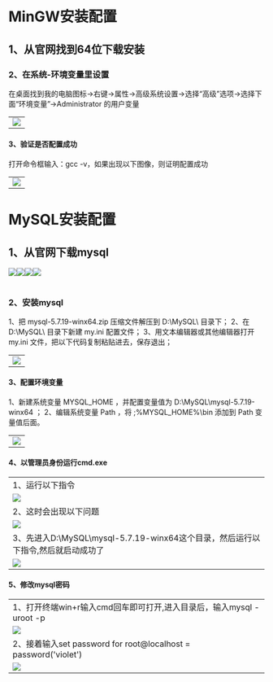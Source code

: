 <!DOCTYPE html>
<html>
<head>
<meta charset="utf-8"> 
	
</head>


<body>
<h1>MinGW安装配置</h1>
<h2>1、从官网找到64位下载安装</h2>
<h3>2、在系统-环境变量里设置</h3>
<table>
<tr>在桌面找到我的电脑图标->右键->属性->高级系统设置->选择“高级”选项->选择下面“环境变量”->Administrator 的用户变量</tr>
<td><img src="2.jpg"></td>
</table>
<h4>3、验证是否配置成功</h4>
<table>
<tr>打开命令框输入：gcc -v，如果出现以下图像，则证明配置成功 </tr>           
<td><img src="3.jpg"></td>
</table>


<h1>MySQL安装配置</h1>
<h2>1、从官网下载mysql</h2>
<table>
	<img src="4.jpg">
	<img src="5.jpg">
	<img src="8.jpg">
	<img src="10.jpg">
</table>
<h3>2、安装mysql</h3>
<table>
	<tr>1、把 mysql-5.7.19-winx64.zip 压缩文件解压到 D:\MySQL\ 目录下；
        2、在 D:\MySQL\ 目录下新建 my.ini 配置文件；
        3、用文本编辑器或其他编辑器打开 my.ini 文件，把以下代码复制粘贴进去，保存退出；</tr>
	<td><img src="11.jpg"></td>
</table>
<h4>3、配置环境变量</h4>
<table>
	<tr>1、新建系统变量 MYSQL_HOME ，并配置变量值为 D:\MySQL\mysql-5.7.19-winx64 ；
        2、编辑系统变量 Path ，将 ;%MYSQL_HOME%\bin 添加到 Path 变量值后面。</tr>
        <td><img src="13.jpg"></td>
</table>
<h4>4、以管理员身份运行cmd.exe</h5>
<table>
	<tr>
	<td>1、运行以下指令</td></tr>
	<tr><td><img src="14.jpg"></td></tr>
	<tr><td>2、这时会出现以下问题</td></tr>
	<tr><td><img src="15.jpg"></td></tr>
	<tr><td>3、先进入D:\MySQL\mysql-5.7.19-winx64这个目录，然后运行以下指令,然后就启动成功了</td></tr>
	 <tr>    <td><img src="16.jpg"></td></tr>
</table>
<h4>5、修改mysql密码</h6>
<table>
	<tr><td>1、打开终端win+r输入cmd回车即可打开,进入目录后，输入mysql -uroot -p</td></tr>
	<tr><td><img src="17.jpg"></td></tr>
	<tr><td>2、接着输入set password for root@localhost = password('violet')</td></tr>
	<tr><td><img src="18.jpg"></td></tr>
</table>

</body>
</html>

